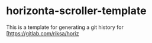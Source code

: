 # horizonta-scroller-template
This is a template for generating a git history for 
[https://gitlab.com/riksa/horiz